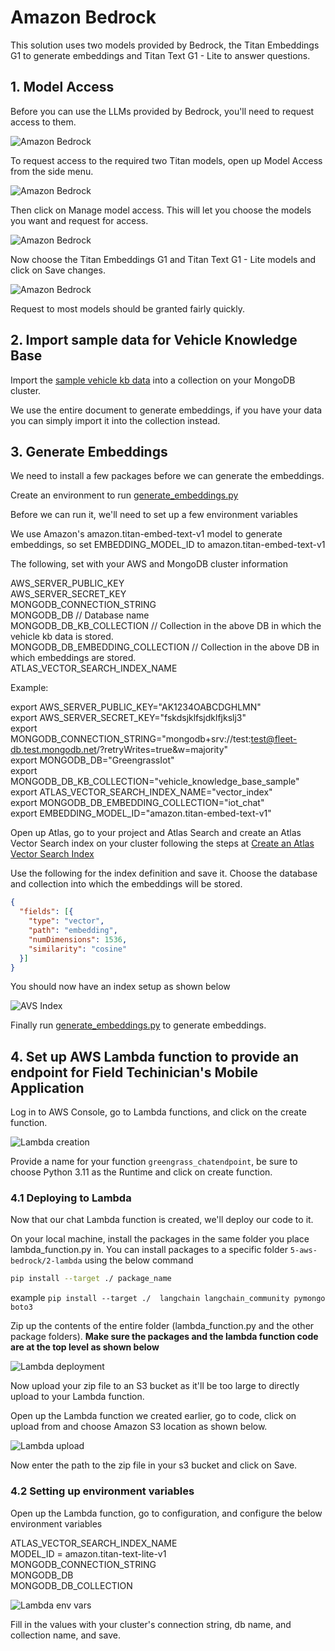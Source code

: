 # Amazon Bedrock

This solution uses two models provided by Bedrock, the Titan Embeddings G1 to generate embeddings and Titan Text G1 - Lite to answer questions.

## 1. Model Access

Before you can use the LLMs provided by Bedrock, you'll need to request access to them. 

![Amazon Bedrock](../media/bedrock-2.png)

To request access to the required two Titan models, open up Model Access from the side menu.

![Amazon Bedrock](../media/bedrock-3.png)

Then click on Manage model access. This will let you choose the models you want and request for access.

![Amazon Bedrock](../media/bedrock-4.png)

Now choose the Titan Embeddings G1 and Titan Text G1 - Lite models and click on Save changes.

![Amazon Bedrock](../media/bedrock-5.png)

Request to most models should be granted fairly quickly.

## 2. Import sample data for Vehicle Knowledge Base

Import the [sample vehicle kb data](./1-generate-embeddings/data/vehicle_knowledge_base_sample.json) into a collection on your MongoDB cluster.

We use the entire document to generate embeddings, if you have your data you can simply import it into the collection instead.

## 3. Generate Embeddings

We need to install a few packages before we can generate the embeddings.

Create an environment to run [generate_embeddings.py](./1-generate-embeddings/generate_embeddings.py)

Before we can run it, we'll need to set up a few environment variables

We use Amazon's amazon.titan-embed-text-v1 model to generate embeddings, so set EMBEDDING_MODEL_ID to amazon.titan-embed-text-v1

The following, set with your AWS and MongoDB cluster information

AWS_SERVER_PUBLIC_KEY<br>
AWS_SERVER_SECRET_KEY<br>
MONGODB_CONNECTION_STRING<br>
MONGODB_DB // Database name<br>
MONGODB_DB_KB_COLLECTION // Collection in the above DB in which the vehicle kb data is stored.<br>
MONGODB_DB_EMBEDDING_COLLECTION // Collection in the above DB in which embeddings are stored.<br>
ATLAS_VECTOR_SEARCH_INDEX_NAME<br>

Example:

export AWS_SERVER_PUBLIC_KEY="AK1234OABCDGHLMN"<br>
export AWS_SERVER_SECRET_KEY="fskdsjklfsjdklfjkslj3"<br>
export MONGODB_CONNECTION_STRING="mongodb+srv://test:test@fleet-db.test.mongodb.net/?retryWrites=true&w=majority"<br>
export MONGODB_DB="GreengrassIot"<br>
export MONGODB_DB_KB_COLLECTION="vehicle_knowledge_base_sample"<br>
export ATLAS_VECTOR_SEARCH_INDEX_NAME="vector_index"<br>
export MONGODB_DB_EMBEDDING_COLLECTION="iot_chat"<br>
export EMBEDDING_MODEL_ID="amazon.titan-embed-text-v1"<br>

Open up Atlas, go to your project and Atlas Search and create an Atlas Vector Search index on your cluster following the steps at [Create an Atlas Vector Search Index](https://www.mongodb.com/docs/atlas/atlas-vector-search/create-index/#create-an-atlas-vector-search-index)

Use the following for the index definition and save it. Choose the database and collection into which the embeddings will be stored.

```json
{
  "fields": [{
    "type": "vector",
    "path": "embedding",
    "numDimensions": 1536,
    "similarity": "cosine"
  }]
}
```

You should now have an index setup as shown below

![AVS Index](../media/avs-index.png)

Finally run [generate_embeddings.py](./1-generate-embeddings/generate_embeddings.py) to generate embeddings.

## 4. Set up AWS Lambda function to provide an endpoint for Field Techinician's Mobile Application

Log in to AWS Console, go to Lambda functions, and click on the create function.

![Lambda creation](../media/lambda-function-creation.png)

Provide a name for your function ```greengrass_chatendpoint```, be sure to choose Python 3.11 as the Runtime and click on create function.

### 4.1 Deploying to Lambda

Now that our chat Lambda function is created, we'll deploy our code to it.

On your local machine, install the packages in the same folder you place lambda_function.py in. You can install packages to a specific folder ```5-aws-bedrock/2-lambda``` using the below command

```bash
pip install --target ./ package_name
```
example ```pip install --target ./  langchain langchain_community pymongo boto3```

Zip up the contents of the entire folder (lambda_function.py and the other package folders). **Make sure the packages and the lambda function code are at the top level as shown below**

![Lambda deployment](../media/lambda-deploy-1.png)

Now upload your zip file to an S3 bucket as it'll be too large to directly upload to your Lambda function.

Open up the Lambda function we created earlier, go to code, click on upload from and choose Amazon S3 location as shown below.

![Lambda upload](../media/lambda-upload-s3.png)

Now enter the path to the zip file in your s3 bucket and click on Save.

### 4.2 Setting up environment variables

Open up the Lambda function, go to configuration, and configure the below environment variables

ATLAS_VECTOR_SEARCH_INDEX_NAME<br>
MODEL_ID = amazon.titan-text-lite-v1 <br>
MONGODB_CONNECTION_STRING<br>
MONGODB_DB<br>
MONGODB_DB_COLLECTION<br>



![Lambda env vars](../media/chat-env-vars.png)

Fill in the values with your cluster's connection string, db name, and collection name, and save.
